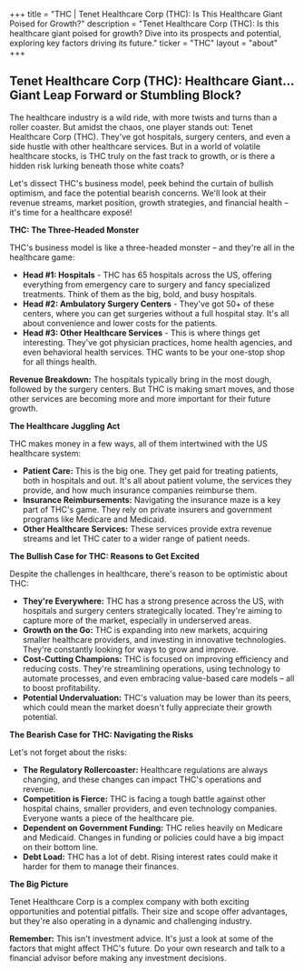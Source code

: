 +++
title = "THC |  Tenet Healthcare Corp (THC): Is This Healthcare Giant Poised for Growth?"
description = "Tenet Healthcare Corp (THC): Is this healthcare giant poised for growth? Dive into its prospects and potential, exploring key factors driving its future."
ticker = "THC"
layout = "about"
+++

        


## Tenet Healthcare Corp (THC): Healthcare Giant... Giant Leap Forward or Stumbling Block?

The healthcare industry is a wild ride, with more twists and turns than a roller coaster. But amidst the chaos, one player stands out: Tenet Healthcare Corp (THC). They've got hospitals, surgery centers, and even a side hustle with other healthcare services. But in a world of volatile healthcare stocks, is THC truly on the fast track to growth, or is there a hidden risk lurking beneath those white coats?

Let's dissect THC's business model, peek behind the curtain of bullish optimism, and face the potential bearish concerns. We'll look at their revenue streams, market position, growth strategies, and financial health – it's time for a healthcare exposé!

**THC: The Three-Headed Monster**

THC's business model is like a three-headed monster – and they're all in the healthcare game:

* **Head #1: Hospitals** - THC has 65 hospitals across the US, offering everything from emergency care to surgery and fancy specialized treatments. Think of them as the big, bold, and busy hospitals.
* **Head #2: Ambulatory Surgery Centers** - They've got 50+ of these centers, where you can get surgeries without a full hospital stay. It's all about convenience and lower costs for the patients.
* **Head #3: Other Healthcare Services** - This is where things get interesting. They've got physician practices, home health agencies, and even behavioral health services. THC wants to be your one-stop shop for all things health.

**Revenue Breakdown:** The hospitals typically bring in the most dough, followed by the surgery centers. But THC is making smart moves, and those other services are becoming more and more important for their future growth.

**The Healthcare Juggling Act**

THC makes money in a few ways, all of them intertwined with the US healthcare system:

* **Patient Care:** This is the big one. They get paid for treating patients, both in hospitals and out. It's all about patient volume, the services they provide, and how much insurance companies reimburse them.
* **Insurance Reimbursements:** Navigating the insurance maze is a key part of THC's game. They rely on private insurers and government programs like Medicare and Medicaid.
* **Other Healthcare Services:** These services provide extra revenue streams and let THC cater to a wider range of patient needs.

**The Bullish Case for THC: Reasons to Get Excited**

Despite the challenges in healthcare, there's reason to be optimistic about THC:

* **They're Everywhere:** THC has a strong presence across the US, with hospitals and surgery centers strategically located. They're aiming to capture more of the market, especially in underserved areas.
* **Growth on the Go:** THC is expanding into new markets, acquiring smaller healthcare providers, and investing in innovative technologies. They're constantly looking for ways to grow and improve.
* **Cost-Cutting Champions:** THC is focused on improving efficiency and reducing costs. They're streamlining operations, using technology to automate processes, and even embracing value-based care models – all to boost profitability.
* **Potential Undervaluation:** THC's valuation may be lower than its peers, which could mean the market doesn't fully appreciate their growth potential.

**The Bearish Case for THC: Navigating the Risks**

Let's not forget about the risks:

* **The Regulatory Rollercoaster:** Healthcare regulations are always changing, and these changes can impact THC's operations and revenue.
* **Competition is Fierce:** THC is facing a tough battle against other hospital chains, smaller providers, and even technology companies. Everyone wants a piece of the healthcare pie.
* **Dependent on Government Funding:** THC relies heavily on Medicare and Medicaid. Changes in funding or policies could have a big impact on their bottom line.
* **Debt Load:** THC has a lot of debt. Rising interest rates could make it harder for them to manage their finances.

**The Big Picture**

Tenet Healthcare Corp is a complex company with both exciting opportunities and potential pitfalls. Their size and scope offer advantages, but they're also operating in a dynamic and challenging industry.

**Remember:** This isn't investment advice. It's just a look at some of the factors that might affect THC's future. Do your own research and talk to a financial advisor before making any investment decisions. 

        
